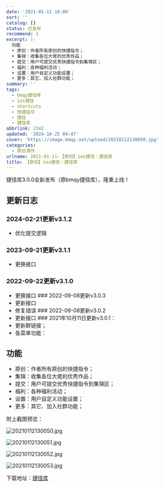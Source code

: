 ```yaml
---
date: '2021-01-11 16:00'
sort: ''
catalog: []
status: 已发布
recommend: 1
excerpt: |-
  功能
  • 原创：作者所有原创的快捷指令；
  • 集锦：收集各位大佬的优秀作品；
  • 提交：用户可提交优秀快捷指令到集锦区；
  • 福利：各种福利活动；
  • 设置：用户自定义功能设置；
  • 更多：其它、加入社群功能；
summary: ''
tags:
  - bmqy捷径库
  - ios捷径
  - shortcuts
  - 快捷指令
  - 捷径
  - 捷径库
abbrlink: 2342
updated: '2024-10-25 04:47'
cover: 'https://image.bmqy.net/upload/20210112130050.jpg'
categories:
  - 燕坊清作
urlname: 2021-01-11-【原创】ios捷径：捷径库
title: 【原创】ios捷径：捷径库
---
```


捷径库3.0.0全新发布（原bmqy捷径库），隆重上线！


## 更新日志


### 2024-02-21更新v3.1.2

- 优化提交逻辑

### 2023-09-21更新v3.1.1

- 更换接口

### 2022-09-22更新v3.1.0

- 更换接口 ### 2022-09-08更新v3.0.3
- 更新接口
- 修复错误 ### 2022-09-08更新v3.0.2
- 更新接口 ### 2021年10月11日更新v3.0.1：
- 更新群链接；
- 各菜单功能：

## 功能

- 原创：作者所有原创的快捷指令；
- 集锦：收集各位大佬的优秀作品；
- 提交：用户可提交优秀快捷指令到集锦区；
- 福利：各种福利活动；
- 设置：用户自定义功能设置；
- 更多：其它、加入社群功能；

附上截图预览：


![20210112130050.jpg](https://image.bmqy.net/upload/20210112130050.jpg)


![20210112130051.jpg](https://image.bmqy.net/upload/20210112130051.jpg)


![20210112130052.jpg](https://image.bmqy.net/upload/20210112130052.jpg)


![20210112130053.jpg](https://image.bmqy.net/upload/20210112130053.jpg)


下载地址：[捷径库](https://www.icloud.com/shortcuts/85988f6ed88c48f48369070d83dadcaa)

